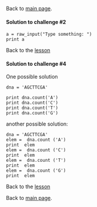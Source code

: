 Back to [main page](../index.md).

#### Solution to challenge #2

```
a = raw_input("Type something: ")
print a
```
Back to the [lesson](3_PythonPrograms.md)

#### Solution to challenge #4
One possible solution
```
dna = 'AGCTTCGA'

print dna.count('A')
print dna.count('C')
print dna.count('T')
print dna.count('G')
```
another possible solution:
```
dna = 'AGCTTCGA'
elem =  dna.count ('A')
print  elem
elem =  dna.count ('C')
print  elem
elem =  dna.count ('T')
print  elem
elem =  dna.count ('G')
print  elem
```
Back to the [lesson](3_PythonPrograms.md)

Back to [main page](../index.md).
